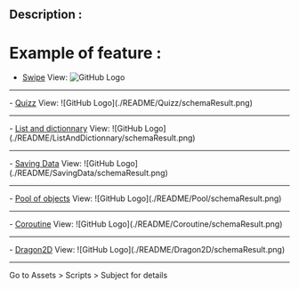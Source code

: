 ## Description :

# Example of feature :

- <a href="./README/Swipe/">Swipe</a>
View:
![GitHub Logo](./README/Swipe/schemaResult.png)
<hr/>
- <a href="./README/Quizz/">Quizz</a>
View:
![GitHub Logo](./README/Quizz/schemaResult.png)
<hr/>
- <a href="./README/ListAndDictionnary/">List and dictionnary</a>
View:
![GitHub Logo](./README/ListAndDictionnary/schemaResult.png)
<hr/>
- <a href="./README/SavingData/">Saving Data</a>
View:
![GitHub Logo](./README/SavingData/schemaResult.png)
<hr/>
- <a href="./README/Pool/">Pool of objects</a>
View:
![GitHub Logo](./README/Pool/schemaResult.png)
<hr/>
- <a href="./README/Coroutine/">Coroutine</a>
View:
![GitHub Logo](./README/Coroutine/schemaResult.png)
<hr/>
- <a href="./README/Dragon2D/">Dragon2D</a>
View:
![GitHub Logo](./README/Dragon2D/schemaResult.png)
<hr/>

Go to Assets > Scripts > Subject for details

